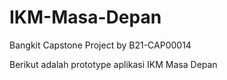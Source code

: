 # IKM-Masa-Depan
Bangkit Capstone Project by B21-CAP00014

Berikut adalah prototype aplikasi IKM Masa Depan
